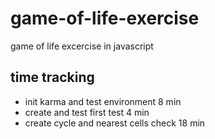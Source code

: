 # game-of-life-exercise
game of life excercise in javascript

## time tracking
* init karma and test environment 8 min
* create and test first test 4 min
* create cycle and nearest cells check 18 min
